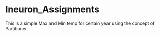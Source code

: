 # Ineuron_Assignments
This is a simple Max and Min temp for certain year using the concept of Partitioner
